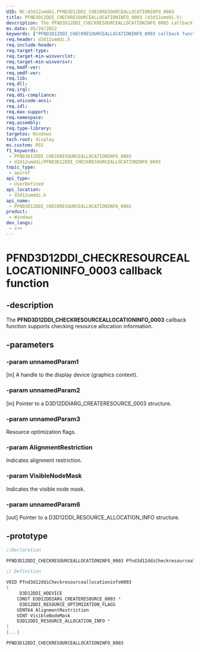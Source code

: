 ```yaml
---
UID: NC:d3d12umddi.PFND3D12DDI_CHECKRESOURCEALLOCATIONINFO_0003
title: PFND3D12DDI_CHECKRESOURCEALLOCATIONINFO_0003 (d3d12umddi.h)
description: The PFND3D12DDI_CHECKRESOURCEALLOCATIONINFO_0003 callback function checks resource allocation information.
ms.date: 05/24/2022
keywords: ["PFND3D12DDI_CHECKRESOURCEALLOCATIONINFO_0003 callback function"]
req.header: d3d12umddi.h
req.include-header: 
req.target-type: 
req.target-min-winverclnt: 
req.target-min-winversvr: 
req.kmdf-ver: 
req.umdf-ver: 
req.lib: 
req.dll: 
req.irql: 
req.ddi-compliance: 
req.unicode-ansi: 
req.idl: 
req.max-support: 
req.namespace: 
req.assembly: 
req.type-library: 
targetos: Windows
tech.root: display
ms.custom: RS5
f1_keywords:
 - PFND3D12DDI_CHECKRESOURCEALLOCATIONINFO_0003
 - d3d12umddi/PFND3D12DDI_CHECKRESOURCEALLOCATIONINFO_0003
topic_type:
 - apiref
api_type:
 - UserDefined
api_location:
 - d3d12umddi.h
api_name:
 - PFND3D12DDI_CHECKRESOURCEALLOCATIONINFO_0003
product:
 - Windows
dev_langs:
 - c++
---
```


# PFND3D12DDI_CHECKRESOURCEALLOCATIONINFO_0003 callback function

## -description

The **PFND3D12DDI_CHECKRESOURCEALLOCATIONINFO_0003** callback function supports checking resource allocation information.

## -parameters

### -param unnamedParam1  

[in] A handle to the display device (graphics context).

### -param unnamedParam2

[in] Pointer to a D3D12DDIARG_CREATERESOURCE_0003 structure.

### -param unnamedParam3

Resource optimization flags.

### -param AlignmentRestriction

Indicates alignment restriction.

### -param VisibleNodeMask

Indicates the visible node mask.

### -param unnamedParam6

[out] Pointer to a D3D12DDI_RESOURCE_ALLOCATION_INFO structure.

## -prototype

```cpp
//Declaration

PFND3D12DDI_CHECKRESOURCEALLOCATIONINFO_0003 Pfnd3d12ddiCheckresourceallocationinfo0003; 

// Definition

VOID Pfnd3d12ddiCheckresourceallocationinfo0003 
(
	 D3D12DDI_HDEVICE
	CONST D3D12DDIARG_CREATERESOURCE_0003 *
	 D3D12DDI_RESOURCE_OPTIMIZATION_FLAGS
	UINT64 AlignmentRestriction
	UINT VisibleNodeMask
	D3D12DDI_RESOURCE_ALLOCATION_INFO *
)
{...}

PFND3D12DDI_CHECKRESOURCEALLOCATIONINFO_0003 


```

